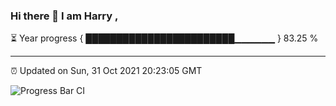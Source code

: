 ### Hi there 👋 I am Harry , 

⏳ Year progress { ████████████████████████▁▁▁▁▁▁ } 83.25 %

---

⏰ Updated on Sun, 31 Oct 2021 20:23:05 GMT

![Progress Bar CI](https://github.com/duykhang68/duykhang68/workflows/Progress%20Bar%20CI/badge.svg)
